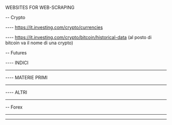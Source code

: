 
WEBSITES FOR WEB-SCRAPING

-- Crypto

  ---- https://it.investing.com/crypto/currencies
  
  ---- https://it.investing.com/crypto/bitcoin/historical-data (al posto di bitcoin va il nome di una crypto)
  
-- Futures

 ---- INDICI
 
   ------
  
 ---- MATERIE PRIMI
 
   ------
 
 ---- ALTRI
  
   ------
  
-- Forex

  ----
  ----
